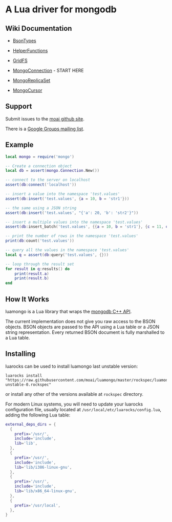 # A Lua driver for mongodb

## Wiki Documentation

 * <a href="https://github.com/moai/luamongo/wiki/Bsontypes">BsonTypes</a>

 * <a href="https://github.com/moai/luamongo/wiki/Helperfunctions">HelperFunctions</a>

 * <a href="https://github.com/moai/luamongo/wiki/GridFS">GridFS</a>

 * <a href="https://github.com/moai/luamongo/wiki/MongoConnection">MongoConnection</a> - START HERE

 * <a href="https://github.com/moai/luamongo/wiki/MongoReplicaSet">MongoReplicaSet</a>

 * <a href="https://github.com/moai/luamongo/wiki/MongoCursor">MongoCursor</a>

## Support

Submit issues to the <a
href="https://github.com/moai/luamongo/issues">moai github site</a>.

There is a <a href="http://groups.google.com/group/luamongo">Google
Groups mailing list</a>.

## Example

```Lua
local mongo = require('mongo')

-- Create a connection object
local db = assert(mongo.Connection.New())

-- connect to the server on localhost
assert(db:connect('localhost'))

-- insert a value into the namespace 'test.values'
assert(db:insert('test.values', {a = 10, b = 'str1'}))

-- the same using a JSON string
assert(db:insert('test.values', "{'a': 20, 'b': 'str2'}"))

-- insert a multiple values into the namespace 'test.values'
assert(db:insert_batch('test.values', {{a = 10, b = 'str1'}, {c = 11, d = 'str2'}}))

-- print the number of rows in the namespace 'test.values'
print(db:count('test.values'))

-- query all the values in the namespace 'test.values'
local q = assert(db:query('test.values', {}))

-- loop through the result set
for result in q:results() do
    print(result.a)
    print(result.b)
end
```

## How It Works

luamongo is a Lua library that wraps the <a
href="https://github.com/mongodb/mongo-cxx-driver">mongodb C++
API</a>.

The current implementation does not give you raw access to the BSON
objects. BSON objects are passed to the API using a Lua table or a
JSON string representation. Every returned BSON document is fully
marshalled to a Lua table.

## Installing

luarocks can be used to install luamongo last unstable version:

    luarocks install "https://raw.githubusercontent.com/moai/luamongo/master/rockspec/luamongo-unstable-0.rockspec"

or install any other of the versions available at `rockspec` directory.

For modern Linux systems, you will need to update your luarocks configuration
file, usually located at `/usr/local/etc/luarocks/config.lua`, adding the
following Lua table:

```Lua
external_deps_dirs = {
  {
    prefix='/usr/',
    include='include',
    lib='lib',
  },
  {
    prefix='/usr/',
    include='include',
    lib='lib/i386-linux-gnu',
  },
  {
    prefix='/usr/',
    include='include',
    lib='lib/x86_64-linux-gnu',
  },
  {
    prefix='/usr/local',
  },
}
```
